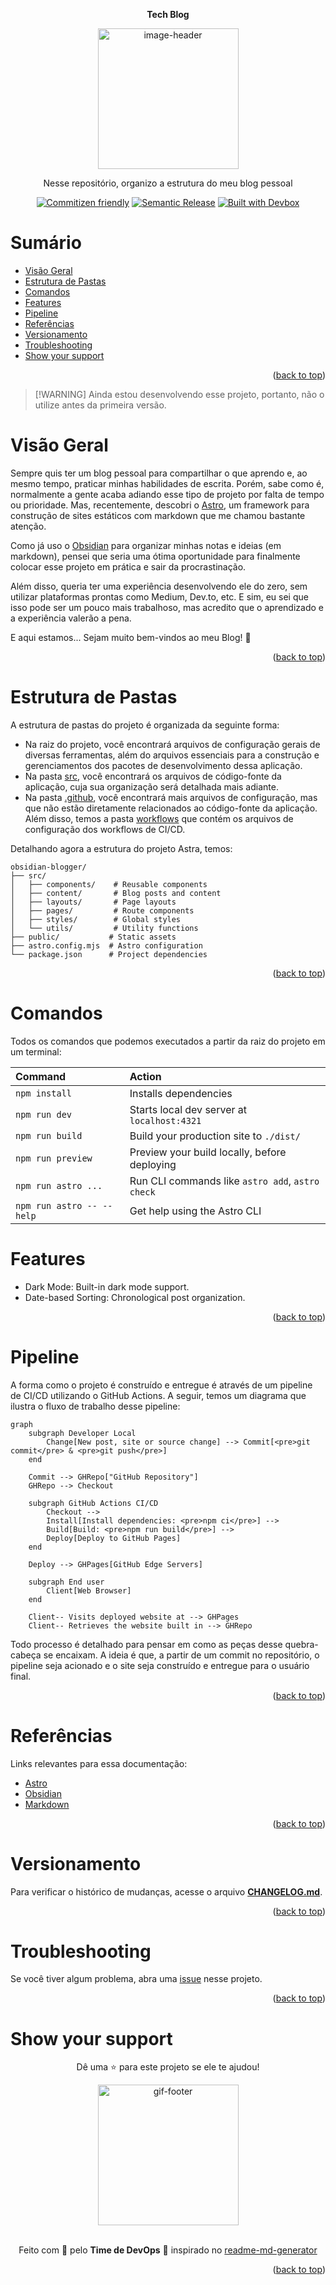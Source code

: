 <!-- BEGIN_DOCS -->
<div align="center">

<a name="readme-top"></a>

**Tech Blog**

<img alt="image-header" src="https://github.com/lpsm-dev/lpsm-dev/blob/e5163de8877e63a74976f0c8371c8890762c0aa4/.github/assets/obsidian-with-astro.png" width="225"/>

Nesse repositório, organizo a estrutura do meu blog pessoal

[![Commitizen friendly](https://img.shields.io/badge/commitizen-friendly-brightgreen.svg)](https://www.conventionalcommits.org/en/v1.0.0/) [![Semantic Release](https://img.shields.io/badge/%20%20%F0%9F%93%A6%F0%9F%9A%80-semantic--release-e10079.svg)](https://semantic-release.gitbook.io/semantic-release/usage/configuration) [![Built with Devbox](https://jetpack.io/img/devbox/shield_galaxy.svg)](https://jetpack.io/devbox/docs/contributor-quickstart/)

</div>

# Sumário

- [Visão Geral](#visão-geral)
- [Estrutura de Pastas](#estrutura-de-pastas)
- [Comandos](#comandos)
- [Features](#features)
- [Pipeline](#pipeline)
- [Referências](#referências)
- [Versionamento](#versionamento)
- [Troubleshooting](#troubleshooting)
- [Show your support](#show-your-support)

<p align="right">(<a href="#readme-top">back to top</a>)</p>

> [!WARNING] Ainda estou desenvolvendo esse projeto, portanto, não o utilize antes da primeira versão.

# Visão Geral

Sempre quis ter um blog pessoal para compartilhar o que aprendo e, ao mesmo tempo, praticar minhas habilidades de escrita. Porém, sabe como é, normalmente a gente acaba adiando esse tipo de projeto por falta de tempo ou prioridade. Mas, recentemente, descobri o [Astro](https://astro.build/), um framework para construção de sites estáticos com markdown que me chamou bastante atenção.

Como já uso o [Obsidian](https://obsidian.md/) para organizar minhas notas e ideias (em markdown), pensei que seria uma ótima oportunidade para finalmente colocar esse projeto em prática e sair da procrastinação.

Além disso, queria ter uma experiência desenvolvendo ele do zero, sem utilizar plataformas prontas como Medium, Dev.to, etc. E sim, eu sei que isso pode ser um pouco mais trabalhoso, mas acredito que o aprendizado e a experiência valerão a pena.

E aqui estamos... Sejam muito bem-vindos ao meu Blog! 👋

<p align="right">(<a href="#readme-top">back to top</a>)</p>

# Estrutura de Pastas

A estrutura de pastas do projeto é organizada da seguinte forma:

- Na raiz do projeto, você encontrará arquivos de configuração gerais de diversas ferramentas, além do arquivos essenciais para a construção e gerenciamentos dos pacotes de desenvolvimento dessa aplicação.
- Na pasta [src](src), você encontrará os arquivos de código-fonte da aplicação, cuja sua organização será detalhada mais adiante.
- Na pasta [.github](github), você encontrará mais arquivos de configuração, mas que não estão diretamente relacionados ao código-fonte da aplicação. Além disso, temos a pasta [workflows](.github/workflows) que contém os arquivos de configuração dos workflows de CI/CD.

Detalhando agora a estrutura do projeto Astra, temos:

```
obsidian-blogger/
├── src/
│   ├── components/    # Reusable components
│   ├── content/       # Blog posts and content
│   ├── layouts/       # Page layouts
│   ├── pages/         # Route components
│   ├── styles/        # Global styles
│   └── utils/         # Utility functions
├── public/           # Static assets
├── astro.config.mjs  # Astro configuration
└── package.json      # Project dependencies
```

<p align="right">(<a href="#readme-top">back to top</a>)</p>

# Comandos

Todos os comandos que podemos executados a partir da raiz do projeto em um terminal:

| Command                   | Action                                           |
| :------------------------ | :----------------------------------------------- |
| `npm install`             | Installs dependencies                            |
| `npm run dev`             | Starts local dev server at `localhost:4321`      |
| `npm run build`           | Build your production site to `./dist/`          |
| `npm run preview`         | Preview your build locally, before deploying     |
| `npm run astro ...`       | Run CLI commands like `astro add`, `astro check` |
| `npm run astro -- --help` | Get help using the Astro CLI                     |

# Features

- Dark Mode: Built-in dark mode support.
- Date-based Sorting: Chronological post organization.

<p align="right">(<a href="#readme-top">back to top</a>)</p>

# Pipeline

A forma como o projeto é construído e entregue é através de um pipeline de CI/CD utilizando o GitHub Actions. A seguir, temos um diagrama que ilustra o fluxo de trabalho desse pipeline:

```mermaid
graph
    subgraph Developer Local
        Change[New post, site or source change] --> Commit[<pre>git commit</pre> & <pre>git push</pre>]
    end

    Commit --> GHRepo["GitHub Repository"]
    GHRepo --> Checkout

    subgraph GitHub Actions CI/CD
        Checkout -->
        Install[Install dependencies: <pre>npm ci</pre>] -->
        Build[Build: <pre>npm run build</pre>] -->
        Deploy[Deploy to GitHub Pages]
    end

    Deploy --> GHPages[GitHub Edge Servers]

    subgraph End user
        Client[Web Browser]
    end

    Client-- Visits deployed website at --> GHPages
    Client-- Retrieves the website built in --> GHRepo
```

Todo processo é detalhado para pensar em como as peças desse quebra-cabeça se encaixam. A ideia é que, a partir de um commit no repositório, o pipeline seja acionado e o site seja construído e entregue para o usuário final.

<p align="right">(<a href="#readme-top">back to top</a>)</p>

# Referências

Links relevantes para essa documentação:

- [Astro](https://astro.build/)
- [Obsidian](https://obsidian.md/)
- [Markdown](https://www.markdownguide.org/)

<p align="right">(<a href="#readme-top">back to top</a>)</p>

# Versionamento

Para verificar o histórico de mudanças, acesse o arquivo [**CHANGELOG.md**](CHANGELOG.md).

<p align="right">(<a href="#readme-top">back to top</a>)</p>

# Troubleshooting

Se você tiver algum problema, abra uma [issue](https://github.com/lpsm-dev/tech-blog/issues/new/choose) nesse projeto.

<p align="right">(<a href="#readme-top">back to top</a>)</p>

# Show your support

<div align="center">

Dê uma ⭐️ para este projeto se ele te ajudou!

<img alt="gif-footer" src="https://github.com/lpsm-dev/lpsm-dev/blob/0062b174ec9877e6dfc78817f314b4a0690f63ff/.github/assets/yoda.gif" width="225"/>

<br>
<br>

Feito com 💜 pelo **Time de DevOps** :wave: inspirado no [readme-md-generator](https://github.com/kefranabg/readme-md-generator)

</div>

<p align="right">(<a href="#readme-top">back to top</a>)</p>
<!-- END_DOCS -->
